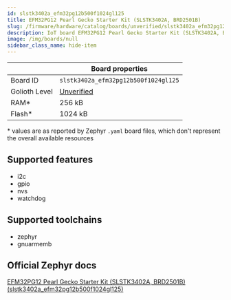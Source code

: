 ```yaml
---
id: slstk3402a_efm32pg12b500f1024gl125
title: EFM32PG12 Pearl Gecko Starter Kit (SLSTK3402A, BRD2501B)
slug: /firmware/hardware/catalog/boards/unverified/slstk3402a_efm32pg12b500f1024gl125
description: IoT board EFM32PG12 Pearl Gecko Starter Kit (SLSTK3402A, BRD2501B), compatible with Golioth at unverified level.
image: /img/boards/null
sidebar_class_name: hide-item
---
```


[//]: # (This is an auto-generated file, do not edit! Changes to it will be lost upon re-generation)



|                | Board properties     |
| -------------  | -------------------- |
| Board ID       | `slstk3402a_efm32pg12b500f1024gl125` |
| Golioth Level  | [Unverified](/firmware/hardware#unverified-boards) |
| RAM*           | 256 kB |
| Flash*         | 1024 kB |

\* values are as reported by Zephyr `.yaml` board files, which don't represent the overall available resources



## Supported features

* i2c
* gpio
* nvs
* watchdog

## Supported toolchains

* zephyr
* gnuarmemb

## Official Zephyr docs

[EFM32PG12 Pearl Gecko Starter Kit (SLSTK3402A, BRD2501B) (slstk3402a_efm32pg12b500f1024gl125)](https://docs.zephyrproject.org/latest/boards/silabs/starter_kits/slstk3402a/doc/index.html)
